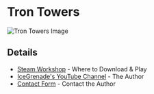 # Tron Towers

![Tron Towers Image](https://steamuserimages-a.akamaihd.net/ugc/159154018273754308/E8EFD6C695403FF633E8368D575796A931B296D8/)

## Details

* [Steam Workshop](https://steamcommunity.com/sharedfiles/filedetails/?id=873798433) - Where to Download & Play
* [IceGrenade's YouTube Channel](https://www.youtube.com/IceGrenade) - The Author
* [Contact Form](https://docs.google.com/forms/d/e/1FAIpQLSeCJkkgTUAjFjMhckdA7m0d_j_SEVmuHlSsjpW6ZTk-bCtIjQ/viewform?usp=pp_url&entry.1289487558=Just+to+say+Hi) - Contact the Author
